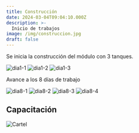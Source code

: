 ```yaml
---
title: Construcción
date: 2024-03-04T09:04:10.000Z
description: >-
  Inicio de trabajos
image: /img/construccion.jpg
draft: false
---
```



Se inicia la construcción del módulo con 3 tanques.

![dia1-1](/img/0503-1.jpg) 
![dia1-2](/img/0503-2.jpg)
![dia1-3](/img/0503-3.jpg)

Avance a los 8 días de trabajo

![dia8-1](/img/1203-1.jpg) 
![dia8-2](/img/1203-2.jpg)
![dia8-3](/img/1203-3.jpg)
![dia8-4](/img/1203-4.jpg)


## Capacitación

![Cartel](/img/invitacion.jpg)

